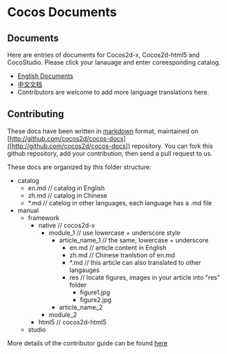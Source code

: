 Cocos Documents
===============

## Documents

Here are entries of documents for Cocos2d-x, Cocos2d-html5 and CocoStudio. Please click your lanauage and enter coreesponding catalog. 

- [English Documents](catalog/en.md)
- [中文文档](catalog/zh.md)
- Contributors are welcome to add more language translations here.


## Contributing

These docs have been written in [markdown](http://daringfireball.net/projects/markdown/) format, maintained on [http://github.com/cocos2d/cocos-docs]([http://github.com/cocos2d/cocos-docs]) repository. You can fork this github repository, add your contribution, then send a pull request to us. 

These docs are organized by this folder structure:

- catalog
	- en.md  // catalog in English
	- zh.md  // catalog in Chinese
	- *.md   // catelog in other languages, each language has a .md file
- manual
	- framework
		- native  // cocos2d-x
			- module_1  // use lowercase + underscore style
				- article_name_1  // the same, lowercase + underscore
					- en.md // article content in English
					- zh.md // Chinese tranlstion of en.md
					- *.md  // this article can also translated to other langauges
					- res  // locate figures, images in your article into "res" folder
						- figure1.jpg
						- figure2.jpg
				- article_name_2
			- module_2
		- html5  // cocos2d-html5
	- studio

More details of the contributor guide can be found [here](./manual/framework/native/best_practice/cocos_docs_style/en.md)
 						
